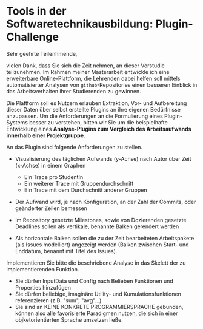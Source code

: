 # Tools in der Softwaretechnikausbildung: Plugin-Challenge

Sehr geehrte Teilenhmende,

vielen Dank, dass Sie sich die Zeit nehmen, an dieser Vorstudie teilzunehmen. Im Rahmen meiner Masterarbeit entwickle ich eine erweiterbare Online-Plattform, die Lehrenden dabei helfen soll mittels automatisierter Analysen von ```github```-Repositories einen besseren Einblick in das Arbeitsverhalten ihrer Studierenden zu gewinnen.

Die Plattform soll es Nutzern erlauben Extraktion, Vor- und Aufbereitung dieser Daten über selbst erstellte Plugins an ihre eigenen Bedürfnisse anzupassen. Um die Anforderungen an die Formulierung eines Plugin-Systems besser zu verstehen, bitten wir Sie um die beispielhafte Entwicklung eines **Analyse-Plugins zum Vergleich des Arbeitsaufwands innerhalb einer Projektgruppe**. 

An das Plugin sind folgende Anforderungen zu stellen.

- Visualisierung des täglichen Aufwands (y-Achse) nach Autor über Zeit (x-Achse) in einem Graphen
  - Ein Trace pro StudentIn
  - Ein weiterer Trace mit Gruppendurchschnitt
  - Ein Trace mit dem Durchschnitt anderer Gruppen
  
- Der Aufwand wird, je nach Konfiguration, an der Zahl der Commits, oder geänderter Zeilen bemessen

- Im Repository gesetzte Milestones, sowie von Dozierenden gesetzte Deadlines sollen als vertikale, benannte Balken gerendert werden

- Als horizontale Balken sollen die zu der Zeit bearbeiteten Arbeitspakete (als Issues modelliert) angezeigt werden (Balken zwischen Start- und Enddatum, benannt mit Titel des Issues).  

Implementieren Sie bitte die beschriebene Analyse in das Skelett der zu implementierenden Funktion. 
 - Sie dürfen InputData und Config nach Belieben Funktionen und Properties hinzufügen
 - Sie dürfen beliebige, imaginäre Utility- und Kumulationsfunktionen referenzieren (z.B. "sum", "avg"...)
 - Sie sind an KEINE KONKRETE PROGRAMMIERSPRACHE gebunden, können also alle favorisierte Paradigmen nutzen, die sich in einer objketorientierten Sprache umsetzen ließe. 
